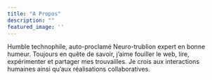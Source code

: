 ```yaml
---
title: "A Propos"
description: ""
featured_image: ''
---
```


Humble technophile, auto-proclamé Neuro-trublion expert en bonne humeur. 
Toujours en quête de savoir, j’aime fouiller le web, lire, expérimenter et partager mes trouvailles.
Je crois aux interactions humaines ainsi qu’aux réalisations collaboratives.



 
